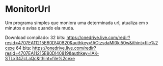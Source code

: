 # MonitorUrl

Um programa simples que moniora uma determinada url, atualiza em x minutos e avisa quando ela muda. 


Download compilado:
32 bits: https://onedrive.live.com/redir?resid=4707EA11215E80D!40820&authkey=!ACtzsdaMI0kl50w&ithint=file%2cexe
64 bits: https://onedrive.live.com/redir?resid=4707EA11215E80D!40819&authkey=!AK-STLx34ZcLaQc&ithint=file%2cexe

